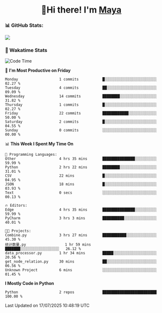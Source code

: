 <h1 align="center">👋Hi there! I'm <a href="https://liumyblog.cn">Maya</a></h1>

### 📊 GitHub Stats:
<p href="https://github.com/anuraghazra/github-readme-stats">
<img align="left" src="https://github-readme-stats.vercel.app/api?username=liumy-lay&show_icons=true&title_color=ffffff&icon_color=ffffff&text_color=ffffff&bg_color=D80835&hide_title=true" />
</p>
<br clear="left"/>

### 🚀 Wakatime Stats
<!--START_SECTION:waka-->
![Code Time](http://img.shields.io/badge/Code%20Time-206%20hrs%2021%20mins-blue)

📅 **I'm Most Productive on Friday** 

```text
Monday                   1 commits           █░░░░░░░░░░░░░░░░░░░░░░░░   02.27 % 
Tuesday                  4 commits           ██░░░░░░░░░░░░░░░░░░░░░░░   09.09 % 
Wednesday                14 commits          ████████░░░░░░░░░░░░░░░░░   31.82 % 
Thursday                 1 commits           █░░░░░░░░░░░░░░░░░░░░░░░░   02.27 % 
Friday                   22 commits          ████████████░░░░░░░░░░░░░   50.00 % 
Saturday                 2 commits           █░░░░░░░░░░░░░░░░░░░░░░░░   04.55 % 
Sunday                   0 commits           ░░░░░░░░░░░░░░░░░░░░░░░░░   00.00 % 
```


📊 **This Week I Spent My Time On** 

```text
💬 Programming Languages: 
Other                    4 hrs 35 mins       ███████████████░░░░░░░░░░   59.99 % 
Python                   2 hrs 22 mins       ████████░░░░░░░░░░░░░░░░░   31.01 % 
CSV                      22 mins             █░░░░░░░░░░░░░░░░░░░░░░░░   04.95 % 
JSON                     18 mins             █░░░░░░░░░░░░░░░░░░░░░░░░   03.93 % 
Text                     0 secs              ░░░░░░░░░░░░░░░░░░░░░░░░░   00.13 % 

🔥 Editors: 
Edge                     4 hrs 35 mins       ███████████████░░░░░░░░░░   59.99 % 
PyCharm                  3 hrs 3 mins        ██████████░░░░░░░░░░░░░░░   40.01 % 

🐱‍💻 Projects: 
Combine.py               3 hrs 27 mins       ███████████░░░░░░░░░░░░░░   45.30 % 
统计数量.py                  1 hr 59 mins        ███████░░░░░░░░░░░░░░░░░░   26.12 % 
data_processor.py        1 hr 34 mins        █████░░░░░░░░░░░░░░░░░░░░   20.56 % 
get_node_relation.py     30 mins             ██░░░░░░░░░░░░░░░░░░░░░░░   06.56 % 
Unknown Project          6 mins              ░░░░░░░░░░░░░░░░░░░░░░░░░   01.45 % 
```

**I Mostly Code in Python** 

```text
Python                   2 repos             █████████████████████████   100.00 % 
```




 Last Updated on 17/07/2025 10:48:19 UTC
<!--END_SECTION:waka-->
